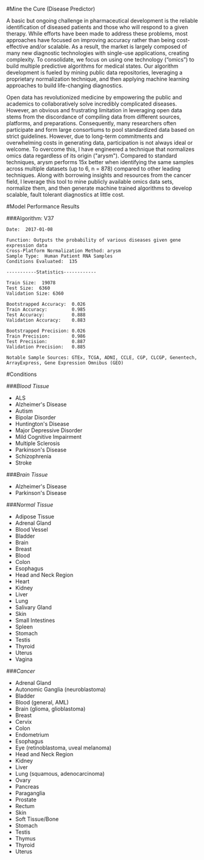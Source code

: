 #Mine the Cure (Disease Predictor)

A basic but ongoing challenge in pharmaceutical development is the reliable identification of diseased patients and those who will respond to a given therapy. While efforts have been made to address these problems, most approaches have focused on improving accuracy rather than being cost-effective and/or scalable. As a result, the market is largely composed of many new diagnostic technologies with single-use applications, creating complexity. To consolidate, we focus on using one technology (“omics”) to build multiple predictive algorithms for medical states. Our algorithm development is fueled by mining public data repositories, leveraging a proprietary normalization technique, and then applying machine learning approaches to build life-changing diagnostics.  

Open data has revolutionized medicine by empowering the public and academics to collaboratively solve incredibly complicated diseases. However, an obvious and frustrating limitation in leveraging open data stems from the discordance of compiling data from different sources, platforms, and preparations. Consequently, many researchers often participate and form large consortiums to pool standardized data based on strict guidelines. However, due to long-term commitments and overwhelming costs in generating data, participation is not always ideal or welcome. To overcome this, I have engineered a technique that normalizes omics data regardless of its origin ("arysm"). Compared to standard techniques, arysm performs 15x better when identifying the same samples across multiple datasets (up to 6, n = 878) compared to other leading techniques. Along with borrowing insights and resources from the cancer field, I leverage this tool to mine publicly available omics data sets, normalize them, and then generate machine trained algorithms to develop scalable, fault tolerant diagnostics at little cost.


#Model Performance Results


###Algorithm: V37

```
Date:  2017-01-08

Function: Outputs the probability of various diseases given gene expression data
Cross-Platform Normalization Method: arysm
Sample Type:  Human Patient RNA Samples
Conditions Evaluated:  135

-----------Statistics------------

Train Size:  19078
Test Size:  6360
Validation Size: 6360

Bootstrapped Accuracy:  0.026
Train Accuracy:         0.985
Test Accuracy:          0.888
Validation Accuracy:    0.883

Bootstrapped Precision: 0.026
Train Precision:        0.986
Test Precision:         0.887
Validation Precision:   0.885

Notable Sample Sources: GTEx, TCGA, ADNI, CCLE, CGP, CLCGP, Genentech, ArrayExpress, Gene Expression Omnibus (GEO)

```

#Conditions

###*Blood Tissue*
  - ALS
  - Alzheimer's Disease
  - Autism
  - Bipolar Disorder
  - Huntington's Disease
  - Major Depressive Disorder
  - Mild Cognitive Impairment
  - Multiple Sclerosis
  - Parkinson's Disease
  - Schizophrenia
  - Stroke

###*Brain Tissue*
  - Alzheimer's Disease
  - Parkinson's Disease

###*Normal Tissue*
  - Adipose Tissue
  - Adrenal Gland
  - Blood Vessel
  - Bladder
  - Brain
  - Breast
  - Blood
  - Colon
  - Esophagus
  - Head and Neck Region
  - Heart
  - Kidney
  - Liver
  - Lung
  - Salivary Gland
  - Skin
  - Small Intestines
  - Spleen
  - Stomach
  - Testis
  - Thyroid
  - Uterus
  - Vagina

###*Cancer*
  - Adrenal Gland
  - Autonomic Ganglia (neuroblastoma)
  - Bladder
  - Blood (general, AML)
  - Brain (glioma, glioblastoma)
  - Breast
  - Cervix
  - Colon
  - Endometrium
  - Esophagus
  - Eye (retinoblastoma, uveal melanoma)
  - Head and Neck Region
  - Kidney
  - Liver
  - Lung (squamous, adenocarcinoma)
  - Ovary
  - Pancreas
  - Paraganglia
  - Prostate
  - Rectum
  - Skin
  - Soft Tissue/Bone
  - Stomach
  - Testis
  - Thymus
  - Thyroid
  - Uterus
